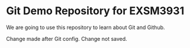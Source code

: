 # Git Demo Repository for EXSM3931

We are going to use this repository to learn about Git and Github. 

Change made after Git config. Change not saved.
